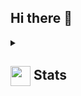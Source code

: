 ## Hi there 👋

<!--
**PatrickLapik/PatrickLapik** is a ✨ _special_ ✨ repository because its `README.md` (this file) appears on your GitHub profile.

Here are some ideas to get you started:

- 🔭 I’m currently working on ...
- 🌱 I’m currently learning ...
- 👯 I’m looking to collaborate on ...
- 🤔 I’m looking for help with ...
- 💬 Ask me about ...
- 📫 How to reach me: ...
- 😄 Pronouns: ...
- ⚡ Fun fact: ...
-->

<details>
  <summary><h2> <img align="center" src="https://github.com/PatrickLapik/PatrickLapik/blob/main/icons/stats.gif" width="32"/> Stats</h2></summary>
  <div align="center">
    <img src="https://github-readme-stats.vercel.app/api?username=PatrickLapik&theme=tokyonight&hide_border=false&include_all_commits=true&count_private=true"/><br/>
    <img src="https://github-readme-streak-stats.herokuapp.com/?user=PatrickLapik&theme=tokyonight&hide_border=false"/><br/>
    <img src="https://github-readme-stats.vercel.app/api/top-langs/?username=PatrickLapik&theme=tokyonight&hide_border=false&include_all_commits=true&count_private=false&layout=compact"/><br/>
    <img src="https://github-readme-activity-graph.vercel.app/graph?username=PatrickLapik&theme=tokyo-night"/>
  </div>
</details>
